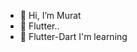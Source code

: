 - 👋 Hi, I’m Murat
- 👀 Flutter..
- 🌱 Flutter-Dart I'm learning 

<!---
MuratAkar821 is a ✨ special ✨ repository because its `README.md` (this file) appears on your GitHub profile.
You can click the Preview link to take a look at your changes.
--->
